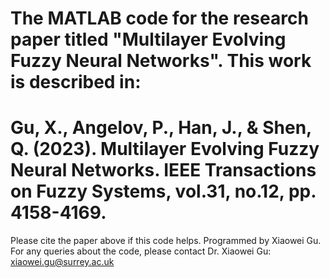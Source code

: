 The MATLAB code for the research paper titled "Multilayer Evolving Fuzzy Neural Networks".
This work is described in:
===============================================================================================================================
Gu, X., Angelov, P., Han, J., & Shen, Q. (2023). Multilayer Evolving Fuzzy Neural Networks. IEEE Transactions on Fuzzy Systems, 
vol.31, no.12, pp. 4158-4169.
===============================================================================================================================
Please cite the paper above if this code helps. 
Programmed by Xiaowei Gu. For any queries about the code, please contact Dr. Xiaowei Gu: xiaowei.gu@surrey.ac.uk
